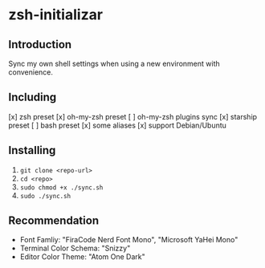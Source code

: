 # zsh-initializar 

## Introduction

Sync my own shell settings when using a new environment with convenience.

## Including

[x] zsh preset
[x] oh-my-zsh preset
[ ] oh-my-zsh plugins sync
[x] starship preset
[ ] bash preset
[x] some aliases
[x] support Debian/Ubuntu

## Installing

1. `git clone <repo-url>`
2. `cd <repo>`
3. `sudo chmod +x ./sync.sh`
4. `sudo ./sync.sh`

## Recommendation

- Font Famliy: "FiraCode Nerd Font Mono", "Microsoft YaHei Mono"
- Terminal Color Schema: "Snizzy"
- Editor Color Theme: "Atom One Dark"
